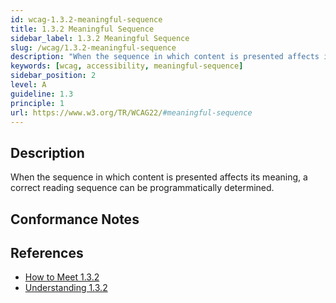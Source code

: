 ```yaml
---
id: wcag-1.3.2-meaningful-sequence
title: 1.3.2 Meaningful Sequence
sidebar_label: 1.3.2 Meaningful Sequence
slug: /wcag/1.3.2-meaningful-sequence
description: "When the sequence in which content is presented affects its meaning, a correct reading sequence can be programmatically determined."
keywords: [wcag, accessibility, meaningful-sequence]
sidebar_position: 2
level: A
guideline: 1.3
principle: 1
url: https://www.w3.org/TR/WCAG22/#meaningful-sequence
---
```


## Description

When the sequence in which content is presented affects its meaning, a correct reading sequence can be programmatically determined.

## Conformance Notes

<!-- Add your conformance notes and evaluation here -->

## References

- [How to Meet 1.3.2](https://www.w3.org/WAI/WCAG22/quickref/#meaningful-sequence)
- [Understanding 1.3.2](https://www.w3.org/WAI/WCAG22/Understanding/meaningful-sequence.html)



